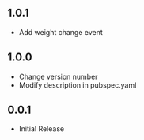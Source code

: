 ## 1.0.1

* Add weight change event

## 1.0.0

* Change version number
* Modify description in pubspec.yaml

## 0.0.1

* Initial Release
